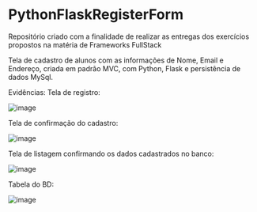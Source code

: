 # PythonFlaskRegisterForm

Repositório criado com a finalidade de realizar as entregas dos exercícios propostos na matéria de Frameworks FullStack

Tela de cadastro de alunos com as informações de Nome, Email e Endereço, criada em padrão MVC, com Python, Flask e persistência de dados MySql.

Evidências:
Tela de registro:

![image](https://user-images.githubusercontent.com/90811938/163063273-9054e1f9-19bc-4185-a9db-c6fe326ef1f5.png)

Tela de confirmação do cadastro:

![image](https://user-images.githubusercontent.com/90811938/163063343-c6d83147-194e-46bc-b3ee-c5853063245b.png)

Tela de listagem confirmando os dados cadastrados no banco:

![image](https://user-images.githubusercontent.com/90811938/163063428-09f20f30-2b29-4e20-9855-b37b9fe4978f.png)

Tabela do BD:

![image](https://user-images.githubusercontent.com/90811938/163063619-fe9e3382-99ad-43d2-ace8-9bc606a3b8e5.png)




